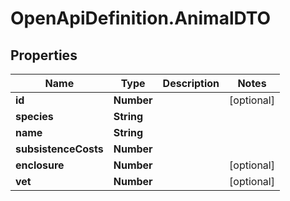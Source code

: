 # OpenApiDefinition.AnimalDTO

## Properties
Name | Type | Description | Notes
------------ | ------------- | ------------- | -------------
**id** | **Number** |  | [optional] 
**species** | **String** |  | 
**name** | **String** |  | 
**subsistenceCosts** | **Number** |  | 
**enclosure** | **Number** |  | [optional] 
**vet** | **Number** |  | [optional] 
